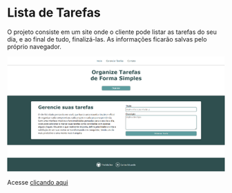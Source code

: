 #  Lista de Tarefas

O projeto consiste em um site onde o cliente pode listar as tarefas do seu dia, e ao final de tudo, finalizá-las. As informações ficarão salvas pelo próprio navegador.

![layout do site](./img/layout.png)

Acesse [clicando aqui]()
